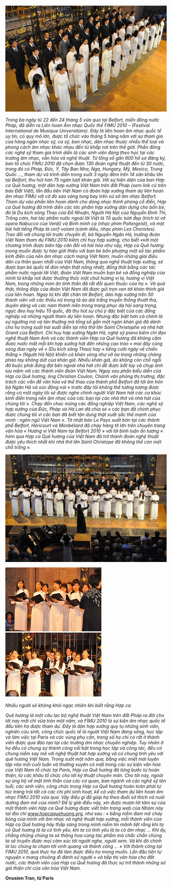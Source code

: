 <!--
title: Hợp ca Quê hương tỏa sáng tại liên hoan âm nhạc quốc tế FIMU 2010
author: Dương Phú Hiệp
status: completed
-->

![](01.jpg)

*Trong ba ngày từ  22 đến 24 tháng 5 vừa qua tại Belfort, miền đông nước Pháp, đã diễn ra Liên hoan Âm nhạc Quốc thế FIMU 2010 – (Festival International de Musique Universitaire). Đây là liên hoan âm nhạc quốc tế uy tín, có quy mô lớn, được tổ chức vào tháng 5 hàng năm với sự tham gia của hàng ngàn nhạc sỹ, ca sỹ, ban nhạc, dàn nhạc thuộc nhiều thể loại và phong cách âm nhạc khác nhau đến từ khắp nơi trên thế giới. Phần đông các nghệ sỹ tham gia trình diễn là các sinh viên đang theo học tại các trường âm nhạc, văn hóa và nghệ thuật. Từ tổng số gần 600 hồ sơ đăng ký, ban tổ chức FIMU 2010 đã chọn được 130 đoàn nghệ thuật đến từ 30 nước, trong đó có Pháp, Đức, Ý, Tây Ban Nha, Nga, Hungary, Mỹ, Mexico, Trung Quốc …, tham dự và trình diễn trong suốt 3 ngày đêm trên 14 sân khấu lớn tại Belfort, thu hút hơn 75 ngàn lượt khán giả. Với sự hiện diện của ban Hợp ca Quê hương, một dàn hợp xướng Việt Nam trên đất Pháp (xem link cũ trên báo Đất Việt), lần đầu tiên Việt Nam có đoàn hợp xướng tham dự liên hoan âm nhạc FIMU với cờ đỏ sao vàng tung bay trên xứ sở âm nhạc Belfort. Tham dự vào phần liên hoan dành cho dòng nhạc thính phòng cổ điển, Hợp ca Quê hương đã trình diễn các tác phẩm hợp xướng dàn dựng cho bốn bè, đó là Du kích sông Thao của Đỗ Nhuận, Người Hà Nội của Nguyễn Đình Thi, Trống cơm, hai tác phẩm nước ngoài lời Việt là Tổ quốc tươi đẹp (trích từ vở opera Nabucco của Verdi) và Bình minh ca (nhạc phim Poltergeist), và một bài hát tiếng Pháp là cerf-volant (cánh diều, nhạc phim Les Choristes). Trao đổi với chúng tôi trước chuyến đi, bà Nguyễn Ngân Hà, trưởng đoàn Việt Nam tham dự FIMU 2010 kiêm chỉ huy hợp xướng, cho biết «với một chương trình được biên tập cân đối và hài hòa như vậy, Hợp ca Quê hương mong muốn được tự hào giới thiệu với bạn bè bốn phương một số tác phẩm kinh điển của nền âm nhạc cách mạng Việt Nam, muốn những giai điệu dân ca thân quen nhất của Việt Nam, thông qua nghệ thuật hợp xướng, sẽ được bạn bè quốc tế đón nhận thật nồng nhiệt, đồng thời bằng các tác phẩm nước ngoài lời Việt, đoàn Việt Nam muốn bạn bè và đồng nghiệp của mình từ khắp nơi được thưởng thức một chút hương vị lạ, hương vị Việt Nam, trong những món ăn tinh thần đã rất đỗi quen thuộc của họ ». Và quả  thật, thông điệp của đoàn Việt Nam đã được gửi trọn vẹn tới khán thính giả của liên hoan. Ngay từ khi đặt chân tới Belfort, dàn hợp xướng trên 50 thành viên với các thiếu nữ trong tà áo dài trắng truyền thống thướt tha, duyên dáng và các nam thanh niên trong trang phục dạ hội sang trọng, ngực đeo huy hiệu Tổ quốc, đã thu hút sự chú ý đặc biệt của các đồng nghiệp và những người tham dự liên hoan. Nhưng đặc biệt hơn cả chính là sự ngưỡng mộ và tán thưởng mà tổng số gần một ngàn khán giả đã dành cho họ trong suốt hai suất diễn tại nhà thờ lớn Saint Christophe và nhà hát Granit của Belfort. Chỉ huy hợp xướng Ngân Hà, nghệ sỹ piano kiêm chỉ đạo nghệ thuật Nam Anh và các thành viên Hợp ca Quê hương đã không cầm được nước mắt mỗi khi hợp xướng hát đến những cao trào « mai đây cùng sóng đưa ngày về » (Du kích sông Thao) hay « tiếng cười ngày về chiến thắng » (Người Hà Nội) khiến cả khán vòng như vỡ òa trong những chàng pháo tay không dứt của khán giả. Nhiều khán giả, do không còn chỗ ngồi đã buộc phải đứng đợi bên ngoài nhà hát chỉ để được bắt tay và chụp ảnh lưu niệm với các thành viên đoàn Việt Nam. Ngay sau phần biểu diễn của Hợp ca Quê hương, ông Christian Coulon, Chánh văn phòng thị trưởng, đặc trách các vấn đề văn hóa và thể thao của thành phố Belfort đã tới ôm hôn bà Ngân Hà và xúc động nói « trước đây tôi không thể tưởng tượng được rằng có một ngày tôi sẽ được nghe chính người Việt Nam hát các ca khúc kinh điển trong nền âm nhạc của các bạn tại các nhà thờ và nhà hát của chúng tôi ». Chạy đến chúc mừng các đồng nghiệp Việt Nam, các nghệ sỹ hợp xướng của Đức, Pháp và Hà Lan đã chia sẻ « các bạn đã chinh phục được chúng tôi vì các bạn đã biết tận dụng thật xuất sắc thế mạnh của mình : ngôn ngữ Việt Nam ». Tờ nhật báo Le Pays xuất bản tại các thành phố Belfort, Héricourt và Monbéliard đã chạy hàng tít lớn trên chuyên trang văn hóa « Hương vị Việt Nam tại Belfort 2010 » với lời bình luận ấn tượng « hôm qua Hợp ca Quê hương của Việt Nam đã trở thành đoàn nghệ thuật được yêu thích nhất khi nhà thờ lớn Saint Christope đã không thể còn một chỗ trống ».*

![](02.jpg)

![](03.jpg)  ![](04.jpg)

*Nhiều người sẽ  không khỏi ngạc nhiên khi biết rằng Hợp ca*

*Quê hương là một câu lạc bộ nghệ thuật Việt Nam trên đất Pháp ra đời cho tới nay mới chỉ vừa tròn một năm, và FIMU 2010 là sự kiện âm nhạc quốc tế đầu tiên họ được tham dự. Đây là dàn hợp xướng quy tụ những sinh viên, nghiên cứu sinh, công chức quốc tế là người Việt Nam đang sống, học tập và làm việc tại Paris và các vùng phụ cận, trong số họ chỉ có rất ít thành viên được qua đào tạo tại các trường âm nhạc chuyên nghiệp. Tuy nhiên ở họ đều có chung sự thành công nổi bật trong học tập và công tác, đều có chung niềm say mê với nghệ thuật hát hợp xướng và có chung tình yêu với quê hương Việt Nam. Trong suốt một năm qua, bằng việc miệt mài luyện tập vào mối cuối tuần và thường xuyên có mặt trong các sự kiện văn hóa của Việt Nam tổ chức tại Paris, Hợp ca Quê hương đã từng bước tự hoàn thiện, từ các khâu tổ chức cho tới kỹ thuật chuyên môn. Cho tới nay, ngoài sự ủng hộ về mặt tinh thần của các cơ quan, ban ngành và các nghệ sỹ tên tuổi, các sinh viên, công chức trong Hợp ca Quê hương hoàn toàn phải tự túc trang trải tất cả các chi phí sinh hoạt, kể cả việc tham dự liên hoan âm nhạc FIMU 2010 vừa qua. Vậy điều gì đã giúp họ theo đuổi sở thích và nuôi dưỡng đam mê của mình? Để lý giải điều này, xin được mượn lời tâm sự của một thành viên Hợp ca Quê hương được viết trên trang web của Nhóm này tại địa chỉ www.hopcaquehuong.org, như sau : « bằng niềm đam mê cháy bỏng của mình với âm nhạc và nghệ thuật hợp xướng, mỗi thành viên của Hợp ca Quê hương hãy thắp sáng trong mình niềm tin mãnh liệt rằng khi ta có Quê hương là ta có tình yêu, khi ta có tình yêu là ta có âm nhạc … Khi ấy, chẳng những chúng ta sẽ thăng hoa cùng tác phẩm mà chắc chắn chúng ta sẽ truyền được mọi cảm xúc tới người nghe, người xem. Và khi đó chính là lúc chúng ta chạm tới vinh quang và thành công … » Với thành công tại FIMU 2010, quả thực họ đã làm được điều họ mong muốn. Lần đầu tiên tự nguyện « mang chuông đi đánh xứ người » và tiếp thị văn hóa cho đất nước, các thành viên của Hợp ca Quê hương đã thực sự trở thành những sứ giả thiện chí của văn hóa Việt Nam.*

**Onusien Tran, từ  Paris**
